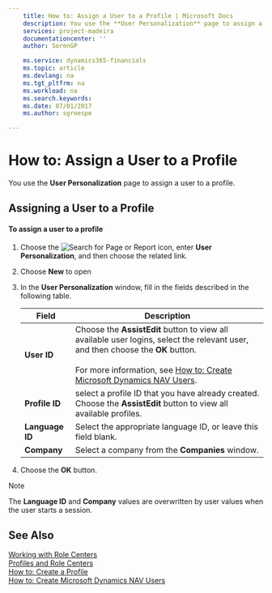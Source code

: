 ```yaml
---
    title: How to: Assign a User to a Profile | Microsoft Docs
    description: You use the **User Personalization** page to assign a user to a profile.
    services: project-madeira
    documentationcenter: ''
    author: SorenGP

    ms.service: dynamics365-financials
    ms.topic: article
    ms.devlang: na
    ms.tgt_pltfrm: na
    ms.workload: na
    ms.search.keywords:
    ms.date: 07/01/2017
    ms.author: sgroespe

---
```

# How to: Assign a User to a Profile
You use the **User Personalization** page to assign a user to a profile.  
  
## Assigning a User to a Profile  
  
#### To assign a user to a profile  
  
1.  Choose the ![Search for Page or Report](media/ui-search/search_small.png "Search for Page or Report icon") icon, enter **User Personalization**, and then choose the related link.  
  
2.  Choose **New** to open  
  
3.  In the **User Personalization** window, fill in the fields described in the following table.  
  
    |Field|Description|  
    |---------------------------------|---------------------------------------|  
    |**User ID**|Choose the **AssistEdit** button to view all available user logins, select the relevant user, and then choose the **OK** button.<br /><br /> For more information, see [How to: Create Microsoft Dynamics NAV Users](../How%20to:%20Create%20Microsoft%20Dynamics%20NAV%20Users.md).|  
    |**Profile ID**|select a profile ID that you have already created. Choose the **AssistEdit** button to view all available profiles.|  
    |**Language ID**|Select the appropriate language ID, or leave this field blank.|  
    |**Company**|Select a company from the **Companies** window.|  
  
4.  Choose the **OK** button.  
  
> [!NOTE]  
>  The **Language ID** and **Company** values are overwritten by user values when the user starts a session.  
  
## See Also  
 [Working with Role Centers](../working-with-role-centers.md)   
 [Profiles and Role Centers](../profiles-and-role-centers.md)   
 [How to: Create a Profile](../how-to-create-a-profile.md)   
 [How to: Create Microsoft Dynamics NAV Users](../How%20to:%20Create%20Microsoft%20Dynamics%20NAV%20Users.md)